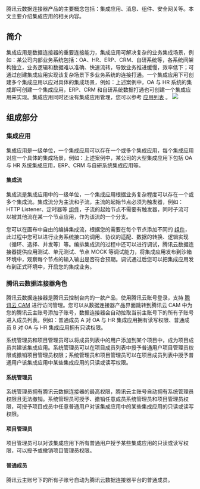 腾讯云数据连接器产品的主要概念包括：集成应用、消息、组件、安全网关等。本文主要介绍集成应用的相关内容。


## 简介
集成应用是数据连接器的重要连接能力，集成应用可解决复杂的业务集成场景，例如：某公司内部业务系统包括：OA、HR、ERP、CRM、自研系统等，各系统间架构独立，业务逻辑和数据难以准确、快速流转，导致业务推进缓慢，效率低下；可通过创建集成应用实现该复杂场景下多业务系统的连接打通。一个集成应用下可创建多个集成应用以应对具体的集成场景，例如：上述案例中，OA 与 HR 系统的集成即可创建一个集成应用，ERP、CRM 和自研系统数据打通也可创建一个集成应用来实现。集成应用同时还设有集成应用管理，您可以参考 [应用列表](https://cloud.tencent.com/document/product/1270/62261) 。
![](https://qcloudimg.tencent-cloud.cn/raw/634bf6a0dc31f73092460d91df45d2ba.png)


## 组成部分

### 集成应用
集成应用是一级单位，一个集成应用可以存在一个或多个集成应用，每个集成应用对应一个具体的集成场景，例如：上述案例中，某公司的大型集成应用下包括 OA 与 HR 系统集成应用，ERP、CRM 与自研系统集成应用等。

#### 集成流

集成流是集成应用中的一级单位，一个集成应用根据业务复杂程度可以存在一个或多个集成流。集成流分为主流和子流，主流的起始节点必须为触发器，例如：HTTP Listener、定时器等 [组件](https://cloud.tencent.com/document/product/1270/62759)，子流的起始节点不需要有触发器，同时子流可以被其他流在某一个节点应用，作为该流的一个分支。

您可以在画布中自由的编排集成流，根据您的需要在每个节点添加不同的 [组件](https://cloud.tencent.com/document/product/1270/62759)，此过程中您可以进行业务系统接口的调用、协议的适配、数据的转换、逻辑实现（循环、选择、并发等）等。编排集成流的过程中还可以进行调试，腾讯云数据连接器提供应用测试、单元测试、节点 MOCK 等调试能力，将集成应用发布到沙箱环境中，观察每个节点的输入输出是否符合预期。调试通过后您可以把集成应用发布到正式环境中，开启您的集成业务。

### 腾讯云数据连接器角色
腾讯云数据连接器是腾讯云控制台内的一款产品，使用腾讯云账号登录，支持 [腾讯云 CAM](https://cloud.tencent.com/document/product/598) 进行访问管理。您可以从数据连接器产品界面跳转到腾讯云 CAM 中为您的腾讯云主账号添加子账号，数据连接器会自动拉取当前主账号下的所有子账号进入成员列表。例如：普通成员 A 对 OA 与 HR 集成应用拥有读写权限、普通成员 B 对 OA 与 HR 集成应用拥有只读权限。

系统管理员和项目管理员可以将成员列表中的用户添加到某个项目中，成为项目成员共建该集成应用。系统管理员可以在项目成员列表中授予普通用户项目管理员权限或撤销项目管理员权限；系统管理员和项目管理员可以在项目成员列表中授予普通用户该集成应用中某些集成应用的只读或读写权限。

#### 系统管理员
系统管理员拥有腾讯云数据连接器的最高权限，腾讯云主账号自动拥有系统管理员权限且无法撤销。系统管理员可授予、撤销任意成员系统管理员和项目管理员权限，可授予项目成员中任意普通用户对该集成应用中的某些集成应用的只读或读写权限。

#### 项目管理员
项目管理员可以对该集成应用下所有普通用户授予某些集成应用的只读或读写权限，可以授予或撤销项目管理员权限。

#### 普通成员
腾讯云主账号下的所有子账号自动为腾讯云数据连接器平台的普通成员。
